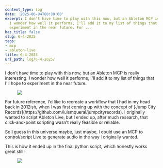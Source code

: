 ```yaml
---
content_type: log
date: '2025-06-04T00:00:00'
excerpt: I don't have time to play with this now, but an Ableton MCP is really interesting.
  I wonder how well it performs, I'll add it to my list of things that I'll hope to
  experiment in the near future. For ...
has_title: false
slug: 6-4-2025
tags:
- mcp
- ableton-live
title: 6-4-2025
url_path: log/6-4-2025/
---
```



I don't have time to play with this now, but an Ableton MCP is really interesting. I wonder how well it performs, I'll add it to my list of things that I'll hope to experiment in the near future.
<figure class="content-figure">
<img src="https://mp1ewwuojwmnpxpy.public.blob.vercel-storage.com/image_1749071149679-nLnpieUTAr4Sl45h7UhBpP8Ilz6vxL.webp" width="auto" class="">
<figcaption class="f6 gray tl"></figcaption>
</figure>
For future reference, I'd like to recreate a workflow that I had in my head back in 2012ish, when I was first coming up with the concept of [Jump City Records](https://github.com/luismqueral/jumpcityrecords). I originally wanted to script Ableton Live, but I ended up, after much research, that click-and-point scripting wasn't really feasible or reliable.

So I guess in this universe maybe, just maybe, I could use an MCP to control/script Live to generate audio in the way I originally wanted.

This is how it ended up in the final python script, which honestly works great still!
<figure class="content-figure">
<img src="https://mp1ewwuojwmnpxpy.public.blob.vercel-storage.com/image_1749347080895-Yzv3ZbXqfqT16fabwSRWXLLJV6Q7wZ.webp" width="auto" class="ba b--light-gray bw2 br2">
<figcaption class="f6 gray tl"></figcaption>
</figure>